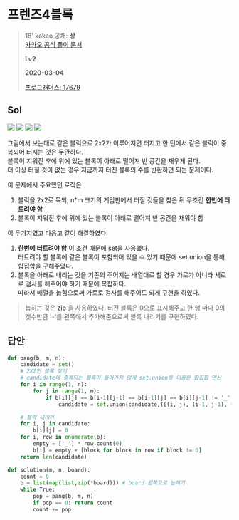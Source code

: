 # 프렌즈4블록
> 18' kakao 공채: **상**  
> [카카오 공식 풀이 문서](https://tech.kakao.com/2017/09/27/kakao-blind-recruitment-round-1/)
>
> **Lv2**
>
> **2020-03-04**
>
> [프로그래머스: 17679](https://programmers.co.kr/learn/courses/30/lessons/17679)


## Sol

![](http://t1.kakaocdn.net/welcome2018/pang1.png)
![](http://t1.kakaocdn.net/welcome2018/pang2.png)
![](http://t1.kakaocdn.net/welcome2018/pang3.png)
![](http://t1.kakaocdn.net/welcome2018/pang4.png)


그림에서 보는대로 같은 블럭으로 2x2가 이루어지면 터지고 한 턴에서 같은 블럭이 중복되어 터지는 것은 무관하다.  
블록이 지워진 후에 위에 있는 블록이 아래로 떨어져 빈 공간을 채우게 된다.  
더 이상 터질 것이 없는 경우 지금까지 터진 블록의 수를 반환하면 되는 문제이다.  


이 문제에서 주요했던 로직은  
1. 블럭을 2x2로 묶되, n*m 크기의 게임판에서 터질 것들을 찾은 뒤 무조건 **한번에 터트려야 함**
2. 블록이 지워진 후에 위에 있는 블록이 아래로 떨어져 빈 공간을 채워야 함

이 두가지였고 다음고 같이 해결하였다.  


1. **한번에 터트려야 함** 이 조건 때문에 set을 사용했다.  
터트려야 할 블록에 같은 블록이 포함되어 있을 수 있기 때문에 set.union을 통해 합집합을 구해주었다.
2. 블록을 아래로 내리는 것을 기존의 주어지는 배열대로 할 경우 가로가 아니라 세로로 검사를 해주어야 하기 때문에 복잡하다.  
따라서 배열을 눕힘으로써 가로로 검사를 해주어도 되게 구현을 하였다.
> 눕히는 것은 [zip](https://excelsior-cjh.tistory.com/100) 을 사용하였다.
> 터진 블록은 0으로 표시해주고 한 행 마다 0의 갯수만큼 '-'를 왼쪽에서 추가해줌으로써 블록 내리기를 구현하였다.

 
## 답안
```python
def pang(b, m, n):
    candidate = set()
    # 2X2인 블록 찾기
    # candidate에 중복되는 블록이 들어가지 않게 set.union을 이용한 합집합 연산
    for i in range(1, n):
        for j in range(1, m):
            if b[i][j] == b[i-1][j-1] == b[i-1][j] == b[i][j-1] != '_':
                candidate = set.union(candidate,([(i, j), (i-1, j-1), (i-1, j), (i, j-1)]))

    # 블럭 내리기
    for i, j in candidate:
        b[i][j] = 0
    for i, row in enumerate(b):
        empty = ['_'] * row.count(0)
        b[i] = empty + [block for block in row if block != 0]
    return len(candidate)

def solution(m, n, board):
    count = 0
    b = list(map(list,zip(*board))) # board 왼쪽으로 눕히기
    while True:
        pop = pang(b, m, n)
        if pop == 0: return count
        count += pop
```